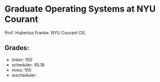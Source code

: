 # Graduate Operating Systems at NYU Courant

Prof. Hubertus Franke. NYU Courant OS.

## Grades:

- linker: 100
- scheduler: 95.18
- mmu: 100
- ioscheduler: 